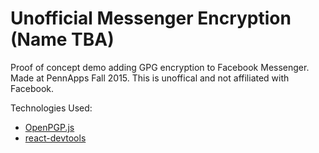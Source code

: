 # Unofficial Messenger Encryption (Name TBA)

Proof of concept demo adding GPG encryption to Facebook Messenger. Made at PennApps Fall 2015.
This is unoffical and not affiliated with Facebook.

Technologies Used:
- [OpenPGP.js](https://github.com/openpgpjs/openpgpjs)
- [react-devtools](https://github.com/facebook/react-devtools)


